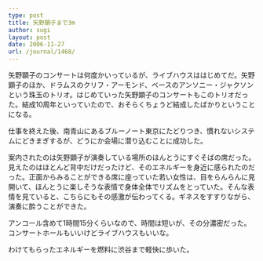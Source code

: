 ```yaml
---
type: post
title: 矢野顕子まで3m
author: sugi
layout: post
date: 2006-11-27
url: /journal/1468/
---
```

矢野顕子のコンサートは何度かいっているが、ライブハウスははじめてだ。矢野顕子のほか、ドラムスのクリフ・アーモンド、ベースのアンソニー・ジャクソンという珠玉のトリオ。はじめていった矢野顕子のコンサートもこのトリオだった。結成10周年といっていたので、おそらくちょうど結成したばかりということになる。

仕事を終えた後、南青山にあるブルーノート東京にたどりつき、慣れないシステムにどきまぎするが、どうにか会場に潜り込むことに成功した。

案内されたのは矢野顕子が演奏している場所のほんとうにすぐそばの席だった。見えたのはほとんど背中だけだったけど、そのエネルギーを身近に感られたのだった。正面からみることができる席に座っていた若い女性は、目をらんらんに見開いて、ほんとうに楽しそうな表情で身体全体でリズムをとっていた。そんな表情を見ていると、こちらにもその感激が伝わってくる。ギネスをすすりながら、演奏に酔うことができた。

アンコール含めて1時間15分くらいなので、時間は短いが、その分濃密だった。コンサートホールもいいけどライブハウスもいいな。

わけてもらったエネルギーを燃料に渋谷まで軽快に歩いた。

